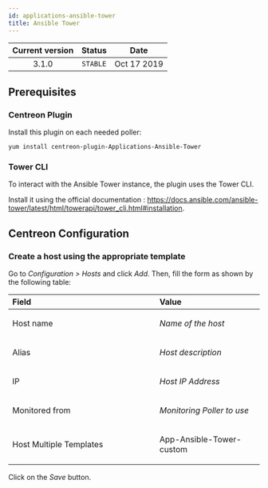 ```yaml
---
id: applications-ansible-tower
title: Ansible Tower
---
```


| Current version | Status | Date |
| :-: | :-: | :-: |
| 3.1.0 | `STABLE` | Oct 17 2019 |


## Prerequisites

### Centreon Plugin

Install this plugin on each needed poller:

    yum install centreon-plugin-Applications-Ansible-Tower

### Tower CLI

To interact with the Ansible Tower instance, the plugin uses the Tower CLI.

Install it using the official documentation : https://docs.ansible.com/ansible-tower/latest/html/towerapi/tower_cli.html#installation.

## Centreon Configuration
### Create a host using the appropriate template
Go to *Configuration &gt; Hosts* and click *Add*. Then, fill the form as
shown by the following table:

<table>
<colgroup>
<col width="58%" />
<col width="41%" />
</colgroup>
<thead>
<tr class="header">
<th align="left">Field</th>
<th align="left">Value</th>
</tr>
</thead>
<tbody>
<tr class="odd">
<td align="left"><p>Host name</p></td>
<td align="left"><p><em>Name of the host</em></p></td>
</tr>
<tr class="even">
<td align="left"><p>Alias</p></td>
<td align="left"><p><em>Host description</em></p></td>
</tr>
<tr class="odd">
<td align="left"><p>IP</p></td>
<td align="left"><p><em>Host IP Address</em></p></td>
</tr>
<tr class="even">
<td align="left"><p>Monitored from</p></td>
<td align="left"><p><em>Monitoring Poller to use</em></p></td>
</tr>
<tr class="odd">
<td align="left"><p>Host Multiple Templates</p></td>
<td align="left"><p>App-Ansible-Tower-custom</p></td>
</tr>
</tbody>
</table>

Click on the *Save* button.

